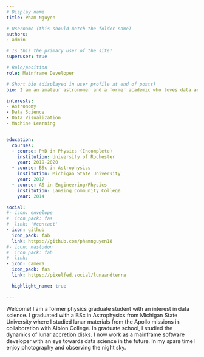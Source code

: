 ```yaml
---
# Display name
title: Pham Nguyen

# Username (this should match the folder name)
authors:
- admin

# Is this the primary user of the site?
superuser: true

# Role/position
role: Mainframe Developer

# Short bio (displayed in user profile at end of posts)
bio: I am an amateur astronomer and a former academic who loves data and programming.

interests:
- Astronomy
- Data Science
- Data Visualization
- Machine Learning


education:
  courses:
  - course: PhD in Physics (Incomplete)
    institution: University of Rochester
    year: 2019-2020
  - course: BSc in Astrophysics
    institution: Michigan State University
    year: 2017
  - course: AS in Engineering/Physics
    institution: Lansing Community College
    year: 2014

social:
#- icon: envelope
#  icon_pack: fas
#  link: '#contact'  
- icon: github
  icon_pack: fab
  link: https://github.com/phamnguyen18
#- icon: mastodon 
#  icon_pack: fab 
#  link:
- icon: camera
  icon_pack: fas
  link: https://pixelfed.social/lunaandterra 

  highlight_name: true

---
```


Welcome! I am a former physics graduate student with an interest in data science. I graduated with a BSc in Astrophysics from Michigan State University where I studied lunar materials from the Apollo missions in collaboration with Albion College. In graduate school, I studied the dynamics of lunar accretion disks. I now work as a mainframe software developer with an eye towards data science in the future. In my spare time I enjoy photography and observing the night sky.
